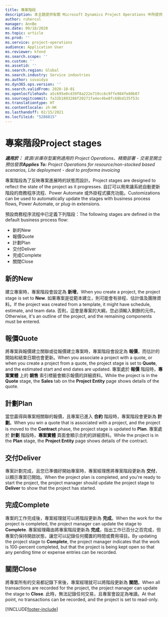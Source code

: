 ```yaml
---
title: 專案階段
description: 本主題提供有關 Microsoft Dynamics Project Operations 中所提供之專案階段的資訊。
author: ruhercul
manager: AnnBe
ms.date: 09/18/2020
ms.topic: article
ms.prod: ''
ms.service: project-operations
audience: Application User
ms.reviewer: kfend
ms.search.scope: ''
ms.custom: ''
ms.assetid: ''
ms.search.region: Global
ms.search.industry: Service industries
ms.author: suvaidya
ms.dyn365.ops.version: ''
ms.search.validFrom: 2020-10-01
ms.openlocfilehash: a5c695e0cd39f8a222e719cc6c9ffe984fe80b07
ms.sourcegitcommit: fa32b1893286f20271fa4ec4be8fc68bd135f53c
ms.translationtype: HT
ms.contentlocale: zh-HK
ms.lasthandoff: 02/15/2021
ms.locfileid: "5286815"
---
```

# <a name="project-stages"></a><span data-ttu-id="00f03-103">專案階段</span><span class="sxs-lookup"><span data-stu-id="00f03-103">Project stages</span></span>

<span data-ttu-id="00f03-104">_**適用於：** 資源/非庫存型案例適用的 Project Operations、精簡部署 - 交易至開立預估發票_</span><span class="sxs-lookup"><span data-stu-id="00f03-104">_**Applies To:** Project Operations for resource/non-stocked based scenarios, Lite deployment - deal to proforma invoicing_</span></span>

<span data-ttu-id="00f03-105">專案階段為了反映專案進展時的狀態而設計。</span><span class="sxs-lookup"><span data-stu-id="00f03-105">Project stages are designed to reflect the state of the project as it progresses.</span></span> <span data-ttu-id="00f03-106">自訂可以用來讓系統自動更新階段的商務程序流程、Power Automate 或外掛程式擴充功能。</span><span class="sxs-lookup"><span data-stu-id="00f03-106">Customizations can be used to automatically update the stages with business process flows, Power Automate, or plug-in extensions.</span></span>

<span data-ttu-id="00f03-107">預設商務程序流程中已定義下列階段：</span><span class="sxs-lookup"><span data-stu-id="00f03-107">The following stages are defined in the default business process flow:</span></span>

- <span data-ttu-id="00f03-108">新的 ​​</span><span class="sxs-lookup"><span data-stu-id="00f03-108">New</span></span>
- <span data-ttu-id="00f03-109">報價</span><span class="sxs-lookup"><span data-stu-id="00f03-109">Quote</span></span>
- <span data-ttu-id="00f03-110">計劃</span><span class="sxs-lookup"><span data-stu-id="00f03-110">Plan</span></span>
- <span data-ttu-id="00f03-111">交付</span><span class="sxs-lookup"><span data-stu-id="00f03-111">Deliver</span></span>
- <span data-ttu-id="00f03-112">完成</span><span class="sxs-lookup"><span data-stu-id="00f03-112">Complete</span></span>
- <span data-ttu-id="00f03-113">關閉​​</span><span class="sxs-lookup"><span data-stu-id="00f03-113">Close</span></span> 

## <a name="new"></a><span data-ttu-id="00f03-114">新的 ​​</span><span class="sxs-lookup"><span data-stu-id="00f03-114">New</span></span>

<span data-ttu-id="00f03-115">建立專案時，專案階段會設定為 **新增**。</span><span class="sxs-lookup"><span data-stu-id="00f03-115">When you create a project, the project stage is set to **New**.</span></span> <span data-ttu-id="00f03-116">如果專案是從範本建立，則可能會有排程、估計值及團隊資料。</span><span class="sxs-lookup"><span data-stu-id="00f03-116">If the project was created from a template, it might have schedule, estimate, and team data.</span></span> <span data-ttu-id="00f03-117">否則，這會是專案的大綱，您必須輸入剩餘的元件。</span><span class="sxs-lookup"><span data-stu-id="00f03-117">Otherwise, it's an outline of the project, and the remaining components must be entered.</span></span>

## <a name="quote"></a><span data-ttu-id="00f03-118">報價</span><span class="sxs-lookup"><span data-stu-id="00f03-118">Quote</span></span>

<span data-ttu-id="00f03-119">將專案與報價建立關聯或從報價建立專案時，專案階段會設定為 **報價**，而估計的開始和結束日期也會更新。</span><span class="sxs-lookup"><span data-stu-id="00f03-119">When you associate a project with a quote, or when you create a project from a quote, the project stage is set to **Quote**, and the estimated start and end dates are updated.</span></span> <span data-ttu-id="00f03-120">專案處於 **報價** 階段時，**專案實體** 上的 **銷售** 索引標籤會顯示報價的詳細資料。</span><span class="sxs-lookup"><span data-stu-id="00f03-120">While the project is in the **Quote** stage, the **Sales** tab on the **Project Entity** page shows details of the quote.</span></span>

## <a name="plan"></a><span data-ttu-id="00f03-121">計劃</span><span class="sxs-lookup"><span data-stu-id="00f03-121">Plan</span></span>

<span data-ttu-id="00f03-122">當您贏得與專案相關聯的報價，且專案已進入 **合約** 階段時，專案階段會更新為 **計劃**。</span><span class="sxs-lookup"><span data-stu-id="00f03-122">When you win a quote that is associated with a project, and the project is moved to the **Contract** phase, the project stage is updated to **Plan**.</span></span> <span data-ttu-id="00f03-123">專案處於 **計劃** 階段時，**專案實體** 頁面會顯示合約的詳細資料。</span><span class="sxs-lookup"><span data-stu-id="00f03-123">While the project is in the **Plan** stage, the **Project Entity** page shows details of the contract.</span></span>

## <a name="deliver"></a><span data-ttu-id="00f03-124">交付</span><span class="sxs-lookup"><span data-stu-id="00f03-124">Deliver</span></span>

<span data-ttu-id="00f03-125">專案計劃完成，且您已準備好開始專案時，專案經理應將專案階段更新為 **交付**，以顯示專案已開始。</span><span class="sxs-lookup"><span data-stu-id="00f03-125">When the project plan is completed, and you're ready to start the project, the project manager should update the project stage to **Deliver** to show that the project has started.</span></span>

## <a name="complete"></a><span data-ttu-id="00f03-126">完成</span><span class="sxs-lookup"><span data-stu-id="00f03-126">Complete</span></span> 

<span data-ttu-id="00f03-127">專案的工作完成後，專案經理就可以將階段更新為 **完成**。</span><span class="sxs-lookup"><span data-stu-id="00f03-127">When the work for the project is completed, the project manager can update the stage to **Complete**.</span></span> <span data-ttu-id="00f03-128">專案經理藉由將專案階段更新為 **完成**，指出工作已百分之百完成，但專案仍保持開啟狀態，讓您可以記錄任何擱置的時間或費用項目。</span><span class="sxs-lookup"><span data-stu-id="00f03-128">By updating the project stage to **Complete**, the project manager indicates that the work is 100-percent completed, but that the project is being kept open so that any pending time or expense entries can be recorded.</span></span>

## <a name="close"></a><span data-ttu-id="00f03-129">關閉</span><span class="sxs-lookup"><span data-stu-id="00f03-129">Close</span></span>

<span data-ttu-id="00f03-130">將專案所有的交易都記錄下來後，專案經理就可以將階段更新為 **關閉**。</span><span class="sxs-lookup"><span data-stu-id="00f03-130">When all transactions are recorded for the project, the project manager can update the stage to **Close**.</span></span> <span data-ttu-id="00f03-131">此時，無法記錄任何交易，且專案會設定為唯讀。</span><span class="sxs-lookup"><span data-stu-id="00f03-131">At that point, no transactions can be recorded, and the project is set to read-only.</span></span>



[!INCLUDE[footer-include](../includes/footer-banner.md)]